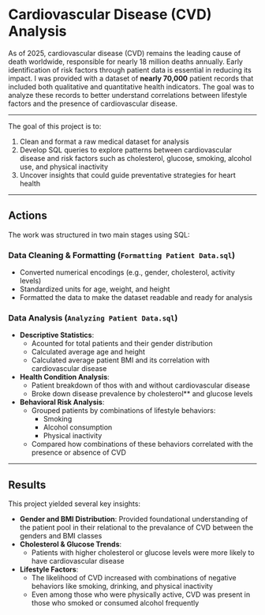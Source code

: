 # Cardiovascular Disease (CVD) Analysis

As of 2025, cardiovascular disease (CVD) remains the leading cause of death worldwide, responsible for nearly 18 million deaths annually. Early identification of risk factors through patient data is essential in reducing its impact. I was provided with a dataset of **nearly 70,000** patient records that included both qualitative and quantitative health indicators. The goal was to analyze these records to better understand correlations between lifestyle factors and the presence of cardiovascular disease.

---

The goal of this project is to:
1. Clean and format a raw medical dataset for analysis
2. Develop SQL queries to explore patterns between cardiovascular disease and risk factors such as cholesterol, glucose, smoking, alcohol use, and physical inactivity
3. Uncover insights that could guide preventative strategies for heart health

---

## Actions
The work was structured in two main stages using SQL:

### Data Cleaning & Formatting (`Formatting Patient Data.sql`)
- Converted numerical encodings (e.g., gender, cholesterol, activity levels)
- Standardized units for age, weight, and height
- Formatted the data to make the dataset readable and ready for analysis

### Data Analysis (`Analyzing Patient Data.sql`)
- **Descriptive Statistics**:
  - Acounted for total patients and their gender distribution
  - Calculated average age and height
  - Calculated average patient BMI and its correlation with cardiovascular disease
- **Health Condition Analysis**:
  - Patient breakdown of thos with and without cardiovascular disease
  - Broke down disease prevalence by cholesterol** and glucose levels
- **Behavioral Risk Analysis**:
  - Grouped patients by combinations of lifestyle behaviors:
    - Smoking
    - Alcohol consumption
    - Physical inactivity
  - Compared how combinations of these behaviors correlated with the presence or absence of CVD

---

## Results
This project yielded several key insights:
- **Gender and BMI Distribution**: Provided foundational understanding of the patient pool in their relational to the prevalance of CVD between the genders and BMI classes
- **Cholesterol & Glucose Trends**:
  - Patients with higher cholesterol or glucose levels were more likely to have cardiovascular disease
- **Lifestyle Factors**:
  - The likelihood of CVD increased with combinations of negative behaviors like smoking, drinking, and physical inactivity
  - Even among those who were physically active, CVD was present in those who smoked or consumed alcohol frequently

